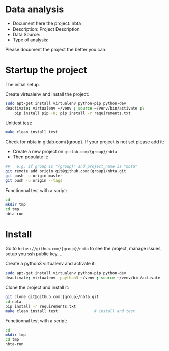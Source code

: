 # Data analysis
- Document here the project: nbta
- Description: Project Description
- Data Source:
- Type of analysis:

Please document the project the better you can.

# Startup the project

The initial setup.

Create virtualenv and install the project:
```bash
sudo apt-get install virtualenv python-pip python-dev
deactivate; virtualenv ~/venv ; source ~/venv/bin/activate ;\
    pip install pip -U; pip install -r requirements.txt
```

Unittest test:
```bash
make clean install test
```

Check for nbta in gitlab.com/{group}.
If your project is not set please add it:

- Create a new project on `gitlab.com/{group}/nbta`
- Then populate it:

```bash
##   e.g. if group is "{group}" and project_name is "nbta"
git remote add origin git@github.com:{group}/nbta.git
git push -u origin master
git push -u origin --tags
```

Functionnal test with a script:

```bash
cd
mkdir tmp
cd tmp
nbta-run
```

# Install

Go to `https://github.com/{group}/nbta` to see the project, manage issues,
setup you ssh public key, ...

Create a python3 virtualenv and activate it:

```bash
sudo apt-get install virtualenv python-pip python-dev
deactivate; virtualenv -ppython3 ~/venv ; source ~/venv/bin/activate
```

Clone the project and install it:

```bash
git clone git@github.com:{group}/nbta.git
cd nbta
pip install -r requirements.txt
make clean install test                # install and test
```
Functionnal test with a script:

```bash
cd
mkdir tmp
cd tmp
nbta-run
```
